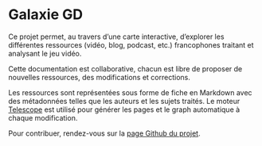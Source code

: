 # Galaxie GD

Ce projet permet, au travers d’une carte interactive, d’explorer les différentes ressources (vidéo, blog, podcast, etc.) francophones traitant et analysant le jeu vidéo.

Cette documentation est collaborative, chacun est libre de proposer de nouvelles ressources, des modifications et corrections.

Les ressources sont représentées sous forme de fiche en Markdown avec des métadonnées telles que les auteurs et les sujets traités. Le moteur [Telescope](https://github.com/greaby/telescope) est utilisé pour générer les pages et le graph automatique à chaque modification.

Pour contribuer, rendez-vous sur la [page Github du projet](https://github.com/greaby/galaxie-gd).
